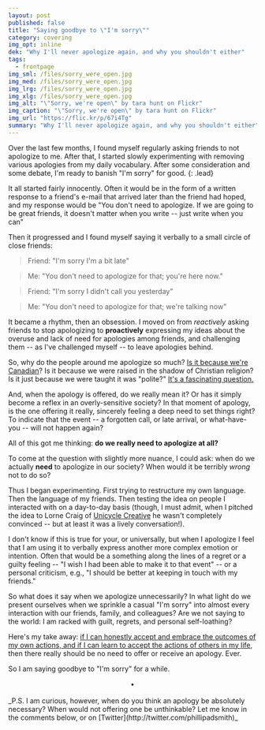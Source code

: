```yaml
---
layout: post
published: false
title: "Saying goodbye to \"I'm sorry\""
category: covering
img_opt: inline
dek: "Why I'll never apologize again, and why you shouldn't either"
tags: 
  - frontpage
img_sml: /files/sorry_were_open.jpg
img_med: /files/sorry_were_open.jpg
img_lrg: /files/sorry_were_open.jpg
img_xlg: /files/sorry_were_open.jpg
img_alt: "\"Sorry, we're open\" by tara hunt on Flickr"
img_caption: "\"Sorry, we're open\" by tara hunt on Flickr"
img_url: "https://flic.kr/p/67i4Tg"
summary: "Why I'll never apologize again, and why you shouldn't either"
---
```


Over the last few months, I found myself regularly asking friends to not apologize to me. After that, I started slowly experimenting with removing various apologies from my daily vocabulary. After some consideration and some debate, I'm ready to banish "I'm sorry" for good.
{: .lead} 

It all started fairly innocently. Often it would be in the form of a written response to a friend's e-mail that arrived later than the friend had hoped, and my response would be "You don't need to apologize. If we are going to be great friends, it doesn't matter when you write -- just write when you can"

Then it progressed and I found myself saying it verbally to a small circle of close friends: 

> Friend: "I'm sorry I'm a bit late"

> Me: "You don't need to apologize for that; you're here now."


> Friend: "I'm sorry I didn't call you yesterday"

> Me: "You don't need to apologize for that; we're talking now"

It became a rhythm, then an obsession. I moved on from _reactively_ asking friends to stop apologizing to **proactively** expressing my ideas about the overuse and lack of need for apologies among friends, and challenging them -- as I've challenged myself -- to leave apologies behind.

So, why do the people around me apologize so much? [Is it because we're Canadian](http://o.canada.com/life/diversions/how-sorry-are-you-canadians-apologize-a-lot-and-youre-one-of-them)? Is it because we were raised in the shadow of Christian religion? Is it just because we were taught it was "polite?" [It's a fascinating question.](https://www.quora.com/Do-Canadians-actually-apologize-a-lot?share=1)

And, when the apology is offered, do we really mean it? Or has it simply become a reflex in an overly-sensitive society? In that moment of apology, is the one offering it really, sincerely feeling a deep need to set things right? To indicate that the event -- a forgotten call, or late arrival, or what-have-you -- will not happen again?

All of this got me thinking: **do we really need to apologize at all?**

To come at the question with slightly more nuance, I could ask: when do we actually **need** to apologize in our society? When would it be terribly _wrong_ not to do so?

Thus I began experimenting. First trying to restructure my own language. Then the language of my friends. Then testing the idea on people I interacted with on a day-to-day basis (though, I must admit, when I pitched the idea to Lorne Craig of [Unicycle Creative](http://www.unicyclecreative.com/) he wasn't completely convinced -- but at least it was a lively conversation!).

I don't know if this is true for your, or universally, but when I apologize I feel that I am using it to verbally express another more complex emotion or intention. Often that would be a something along the lines of a regret or a guilty feeling -- "I wish I had been able to make it to that event" -- or a personal criticism, e.g., "I should be better at keeping in touch with my friends."

So what does it say when we apologize unnecessarily? In what light do we present ourselves when we sprinkle a casual "I'm sorry" into almost every interaction with our friends, family, and colleagues? Are we not saying to the world: I am racked with guilt, regrets, and personal self-loathing?

Here's my take away: [if I can honestly accept and embrace the outcomes of my own actions, and if I can learn to accept the actions of others in my life](http://phillipadsmith.com/2013/04/refections-on-40-honesty-and-acceptance.html), then there really should be no need to offer or receive an apology. Ever.

So I am saying goodbye to "I'm sorry" for a while. 
<br />
<center>&bull;</center>
<br />
_P.S. I am curious, however, when do you think an apology be absolutely necessary? When would not offering one be unthinkable? Let me know in the comments below, or on [Twitter](http://twitter.com/phillipadsmith)_